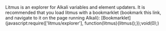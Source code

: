 Litmus is an explorer for Alkali variables and element updaters. It is recommended that you load litmus with a bookmarklet (bookmark this link, and navigate to it on the page running Alkali):
[Bookmarklet](javascript:require(['litmus/explorer'], function(litmus){litmus();});void(0);)